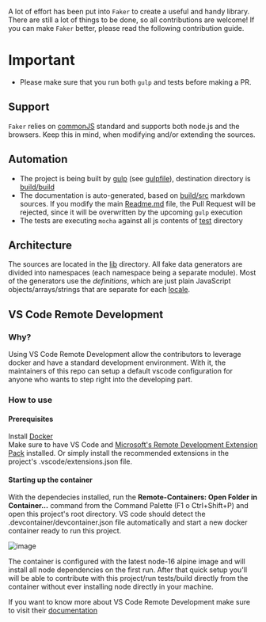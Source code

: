 A lot of effort has been put into `Faker` to create a useful and handy
library. There are still a lot of things to be done, so all contributions are welcome! If you can make `Faker` better, please read the following contribution guide.

# Important

- Please make sure that you run both `gulp` and tests before making a PR.

## Support

`Faker` relies on [commonJS](http://www.commonjs.org/) standard and supports both node.js and the browsers. Keep this in mind, when modifying and/or extending the sources.

## Automation

- The project is being built by [gulp](http://gulpjs.com/) (see [gulpfile](build/gulpfile.js)), destination directory is [build/build](build/build)
- The documentation is auto-generated, based on [build/src](build/src) markdown sources. If you modify the main [Readme.md](Readme.md) file, the Pull Request will be rejected, since it will be overwritten by the upcoming `gulp` execution
- The tests are executing `mocha` against all js contents of [test](test) directory

## Architecture

The sources are located in the [lib](lib) directory. All fake data generators are
divided into namespaces (each namespace being a separate module). Most of the
generators use the _definitions_, which are just plain JavaScript
objects/arrays/strings that are separate for each [locale](lib/locales).

## VS Code Remote Development

### Why?
Using VS Code Remote Development allow the contributors to leverage docker and have a standard development environment. With it, the maintainers of this repo can setup a default vscode configuration for anyone who wants to step right into the developing part.

### How to use

#### Prerequisites
Install [Docker](https://www.docker.com/get-started)  
Make sure to have VS Code and [Microsoft's Remote Development Extension Pack](https://marketplace.visualstudio.com/items?itemName=ms-vscode-remote.vscode-remote-extensionpack) installed. Or simply install the recommended extensions in the project's .vscode/extensions.json file.

#### Starting up the container
With the dependecies installed, run the **Remote-Containers: Open Folder in Container...** command from the Command Palette (F1 o Ctrl+Shift+P) and open this project's root directory. VS code should detect the .devcontainer/devcontainer.json file automatically and start a new docker container ready to run this project. 

![image](https://user-images.githubusercontent.com/25828351/149049596-42c2ee8e-74f4-4887-a483-f1ea72dbe649.png)

The container is configured with the latest node-16 alpine image and will install all node dependencies on the first run. After that quick setup you'll will be able to contribute with this project/run tests/build directly from the container without ever installing node directly in your machine.

If you want to know more about VS Code Remote Development make sure to visit their [documentation](https://code.visualstudio.com/docs/remote/remote-overview)
